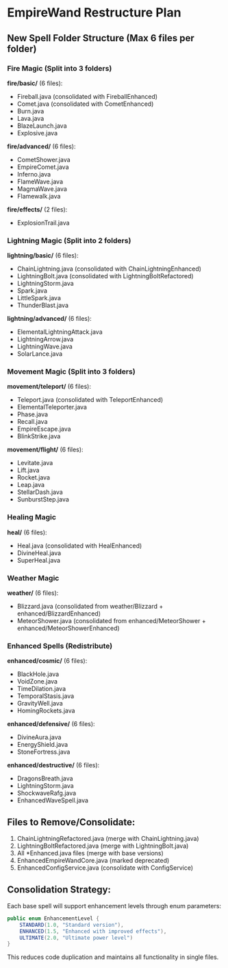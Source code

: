 # EmpireWand Restructure Plan

## New Spell Folder Structure (Max 6 files per folder)

### Fire Magic (Split into 3 folders)
**fire/basic/** (6 files):
- Fireball.java (consolidated with FireballEnhanced)
- Comet.java (consolidated with CometEnhanced)
- Burn.java
- Lava.java
- BlazeLaunch.java
- Explosive.java

**fire/advanced/** (6 files):
- CometShower.java
- EmpireComet.java
- Inferno.java
- FlameWave.java
- MagmaWave.java
- Flamewalk.java

**fire/effects/** (2 files):
- ExplosionTrail.java

### Lightning Magic (Split into 2 folders)
**lightning/basic/** (6 files):
- ChainLightning.java (consolidated with ChainLightningEnhanced)
- LightningBolt.java (consolidated with LightningBoltRefactored)
- LightningStorm.java
- Spark.java
- LittleSpark.java
- ThunderBlast.java

**lightning/advanced/** (6 files):
- ElementalLightningAttack.java
- LightningArrow.java
- LightningWave.java
- SolarLance.java

### Movement Magic (Split into 3 folders)
**movement/teleport/** (6 files):
- Teleport.java (consolidated with TeleportEnhanced)
- ElementalTeleporter.java
- Phase.java
- Recall.java
- EmpireEscape.java
- BlinkStrike.java

**movement/flight/** (6 files):
- Levitate.java
- Lift.java
- Rocket.java
- Leap.java
- StellarDash.java
- SunburstStep.java

### Healing Magic
**heal/** (6 files):
- Heal.java (consolidated with HealEnhanced)
- DivineHeal.java
- SuperHeal.java

### Weather Magic
**weather/** (6 files):
- Blizzard.java (consolidated from weather/Blizzard + enhanced/BlizzardEnhanced)
- MeteorShower.java (consolidated from enhanced/MeteorShower + enhanced/MeteorShowerEnhanced)

### Enhanced Spells (Redistribute)
**enhanced/cosmic/** (6 files):
- BlackHole.java
- VoidZone.java
- TimeDilation.java
- TemporalStasis.java
- GravityWell.java
- HomingRockets.java

**enhanced/defensive/** (6 files):
- DivineAura.java
- EnergyShield.java
- StoneFortress.java

**enhanced/destructive/** (6 files):
- DragonsBreath.java
- LightningStorm.java
- ShockwaveRafg.java
- EnhancedWaveSpell.java

## Files to Remove/Consolidate:
1. ChainLightningRefactored.java (merge with ChainLightning.java)
2. LightningBoltRefactored.java (merge with LightningBolt.java)
3. All *Enhanced.java files (merge with base versions)
4. EnhancedEmpireWandCore.java (marked deprecated)
5. EnhancedConfigService.java (consolidate with ConfigService)

## Consolidation Strategy:
Each base spell will support enhancement levels through enum parameters:
```java
public enum EnhancementLevel {
    STANDARD(1.0, "Standard version"),
    ENHANCED(1.5, "Enhanced with improved effects"),
    ULTIMATE(2.0, "Ultimate power level")
}
```

This reduces code duplication and maintains all functionality in single files.